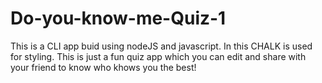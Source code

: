 # Do-you-know-me-Quiz-1


This is a CLI app buid using nodeJS and javascript. In this CHALK is used for styling. This is just a fun quiz app which you can edit and share with your friend to know who khows you the best!
